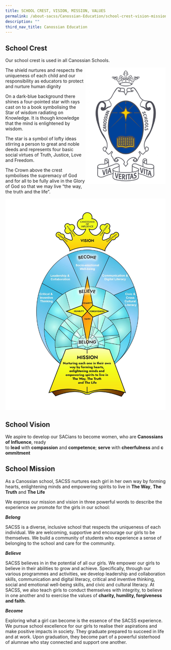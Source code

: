 ```yaml
---
title: SCHOOL CREST, VISION, MISSION, VALUES
permalink: /about-sacss/Canossian-Education/school-crest-vision-mission-values/
description: ""
third_nav_title: Canossian Education
---
```

School Crest
------------

Our school crest is used in all Canossian Schools.

<img src="/images/About%20us/School-Logo_Colour-1059x1536.jpg"
     style="width:50%;float:right">


The shield nurtures and respects the uniqueness of each child and our responsibility as educators to protect and nurture human dignity

On a dark-blue background there shines a four-pointed star with rays cast on to a book symbolising the Star of wisdom radiating on Knowledge. It is though knowledge that the mind is enlightened by wisdom.

The star is a symbol of lofty ideas stirring a person to great and noble deeds and represents four basic social virtues of Truth, Justice, Love and Freedom.

The Crown above the crest symbolises the supremacy of God and for all to be fully alive in the Glory of God so that we may live “the way, the truth and the life”.

![](/images/About%20us/SACSS-Org-Chart-White_17Jan-1166x1536.jpg)



School Vision
-------------

We aspire to develop our SACians to become women, who are **Canossians of Influence**, ready to **lead** with **compassion** and **competence**; **serve** with **cheerfulness** and **commitment**

School Mission
--------------

As a Canossian school, SACSS nurtures each girl in her own way by forming hearts, enlightening minds and empowering spirits to live in **The Way**, **The Truth** and **The Life**

We express our mission and vision in three powerful words to describe the experience we promote for the girls in our school:

**_Belong_**

SACSS is a diverse, inclusive school that respects the uniqueness of each individual. We are welcoming, supportive and encourage our girls to be themselves. We build a community of students who experience a sense of belonging to the school and care for the community.

**_Believe_**

SACSS believes in in the potential of all our girls. We empower our girls to believe in their abilities to grow and achieve. Specifically, through our various programmes and activities, we develop leadership and collaboration skills, communication and digital literacy, critical and inventive thinking, social and emotional well-being skills, and civic and cultural literacy. At SACSS, we also teach girls to conduct themselves with integrity, to believe in one another and to exercise the values of **charity, humility, forgiveness and faith**.

**_Become_**

Exploring what a girl can become is the essence of the SACSS experience. We pursue school excellence for our girls to realise their aspirations and make positive impacts in society. They graduate prepared to succeed in life and at work. Upon graduation, they become part of a powerful sisterhood of alumnae who stay connected and support one another.